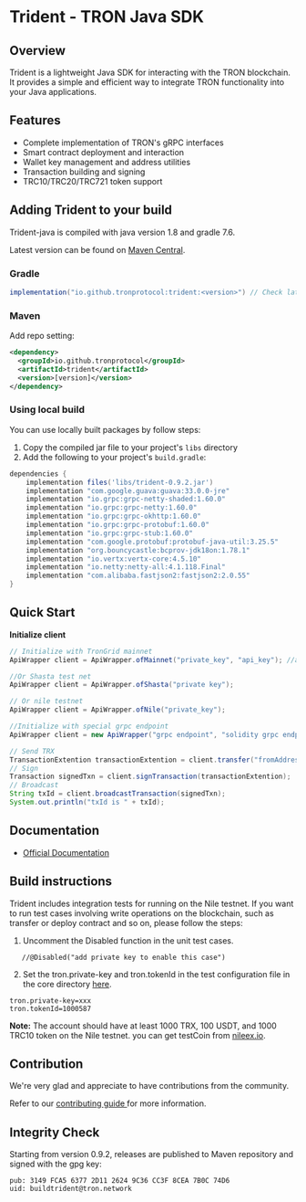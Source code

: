# Trident - TRON Java SDK

## Overview

Trident is a lightweight Java SDK for interacting with the TRON blockchain. It provides a simple and efficient way to integrate TRON functionality into your Java applications.

## Features

- Complete implementation of TRON's gRPC interfaces
- Smart contract deployment and interaction
- Wallet key management and address utilities
- Transaction building and signing
- TRC10/TRC20/TRC721 token support

## Adding Trident to your build

Trident-java is compiled with java version 1.8 and gradle 7.6.

Latest version can be found on [Maven Central](https://mvnrepository.com/artifact/io.github.tronprotocol/trident).

### Gradle

```groovy
implementation("io.github.tronprotocol:trident:<version>") // Check latest version from Maven Central
```

### Maven

Add repo setting:

```xml
<dependency>
  <groupId>io.github.tronprotocol</groupId>
  <artifactId>trident</artifactId>
  <version>[version]</version>
</dependency>
```


### Using local build

You can use locally built packages by follow steps:

1. Copy the compiled jar file to your project's `libs` directory
2. Add the following to your project's `build.gradle`:
```groovy
dependencies {
    implementation files('libs/trident-0.9.2.jar')
    implementation "com.google.guava:guava:33.0.0-jre"
    implementation "io.grpc:grpc-netty-shaded:1.60.0"
    implementation "io.grpc:grpc-netty:1.60.0"
    implementation "io.grpc:grpc-okhttp:1.60.0"
    implementation "io.grpc:grpc-protobuf:1.60.0"
    implementation "io.grpc:grpc-stub:1.60.0"
    implementation "com.google.protobuf:protobuf-java-util:3.25.5"
    implementation "org.bouncycastle:bcprov-jdk18on:1.78.1"
    implementation "io.vertx:vertx-core:4.5.10"
    implementation "io.netty:netty-all:4.1.118.Final"
    implementation "com.alibaba.fastjson2:fastjson2:2.0.55"
}
```

## Quick Start

**Initialize client**
```java
// Initialize with TronGrid mainnet 
ApiWrapper client = ApiWrapper.ofMainnet("private_key", "api_key"); //api_key from TronGrid

//Or Shasta test net 
ApiWrapper client = ApiWrapper.ofShasta("private key");

// Or nile testnet
ApiWrapper client = ApiWrapper.ofNile("private_key");

//Initialize with special grpc endpoint
ApiWrapper client = new ApiWrapper("grpc endpoint", "solidity grpc endpoint", "private_key");

// Send TRX
TransactionExtention transactionExtention = client.transfer("fromAddress", "toAddress", 100_000_000L); //100TRX
// Sign
Transaction signedTxn = client.signTransaction(transactionExtention);
// Broadcast
String txId = client.broadcastTransaction(signedTxn);
System.out.println("txId is " + txId);
```

## Documentation

- [Official Documentation](https://tronprotocol.github.io/trident/)


## Build instructions
Trident includes integration tests for running on the Nile testnet. If you want to run test cases involving write operations on the blockchain, such as transfer or deploy contract and so on, please follow the steps:

1. Uncomment the Disabled function in the unit test cases.
```
   //@Disabled("add private key to enable this case")
```
2. Set the tron.private-key and tron.tokenId in the test configuration file in the core directory [here](core/src/test/resources/application-test.properties).


``` 
tron.private-key=xxx
tron.tokenId=1000587
```

**Note:** The account should have at least 1000 TRX, 100 USDT, and 1000 TRC10 token on the Nile testnet. you can get testCoin from [nileex.io](https://nileex.io/join/getJoinPage).

## Contribution

We're very glad and appreciate to have contributions from the community.

Refer to our [contributing guide ](CONTRIBUTING.md)for more information.

## Integrity Check

Starting from version 0.9.2, releases are published to Maven repository and signed with the gpg key:

```
pub: 3149 FCA5 6377 2D11 2624 9C36 CC3F 8CEA 7B0C 74D6
uid: buildtrident@tron.network
```